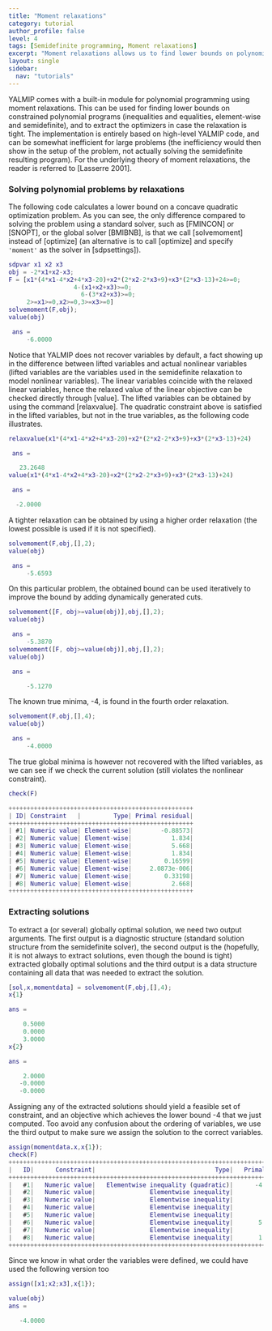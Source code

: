 ```yaml
---
title: "Moment relaxations"
category: tutorial
author_profile: false
level: 4
tags: [Semidefinite programming, Moment relaxations]
excerpt: "Moment relaxations allows us to find lower bounds on polynomial optimization problems using semidefinite programming"
layout: single
sidebar:
  nav: "tutorials"
---
```



YALMIP comes with a built-in module for polynomial programming using moment relaxations. This can be used for finding lower bounds on constrained polynomial programs (inequalities and equalities, element-wise and semidefinite), and to extract the optimizers in case the relaxation is tight. The implementation is entirely based on high-level YALMIP code, and can be somewhat inefficient for large problems (the inefficiency would then show in the setup of the problem, not actually solving the semidefinite resulting program). For the underlying theory of moment relaxations, the reader is referred to [Lasserre 2001].

### Solving polynomial problems by relaxations

The following code calculates a lower bound on a concave quadratic optimization problem. As you can see, the only difference compared to solving the problem using a standard solver, such as [FMINCON] or [SNOPT], or the global solver [BMIBNB], is that we call [solvemoment] instead of [optimize] (an alternative is to call [optimize] and specify `'moment'` as the solver in [sdpsettings]).

````matlab
sdpvar x1 x2 x3
obj = -2*x1+x2-x3;
F = [x1*(4*x1-4*x2+4*x3-20)+x2*(2*x2-2*x3+9)+x3*(2*x3-13)+24>=0;
                  4-(x1+x2+x3)>=0;
                    6-(3*x2+x3)>=0;
     2>=x1>=0,x2>=0,3>=x3>=0]
solvemoment(F,obj);
value(obj)

 ans =
     -6.0000
````

Notice that YALMIP does not recover variables by default, a fact showing up in the difference between lifted variables and actual nonlinear variables (lifted variables are the variables used in the semidefinite relaxation to model nonlinear variables). The linear variables coincide with the relaxed linear variables, hence the relaxed value of the linear objective can be checked directly through [value]. The lifted variables can be obtained by using the command [relaxvalue]. The quadratic constraint above is satisfied in the lifted variables, but not in the true variables, as the following code illustrates.

````matlab
relaxvalue(x1*(4*x1-4*x2+4*x3-20)+x2*(2*x2-2*x3+9)+x3*(2*x3-13)+24)

 ans =

   23.2648
value(x1*(4*x1-4*x2+4*x3-20)+x2*(2*x2-2*x3+9)+x3*(2*x3-13)+24)

 ans =

  -2.0000
````

A tighter relaxation can be obtained by using a higher order relaxation (the lowest possible is used if it is not specified).

````matlab
solvemoment(F,obj,[],2);
value(obj)

 ans =
     -5.6593
````

On this particular problem, the obtained bound can be used iteratively to improve the bound by adding dynamically generated cuts.

````matlab
solvemoment([F, obj>=value(obj)],obj,[],2);
value(obj)

 ans =
     -5.3870
solvemoment([F, obj>=value(obj)],obj,[],2);
value(obj)

 ans =

     -5.1270
````

The known true minima, -4, is found in the fourth order relaxation.

````matlab
solvemoment(F,obj,[],4);
value(obj)

 ans =
     -4.0000
````

The true global minima is however not recovered with the lifted variables, as we can see if we check the current solution (still violates the nonlinear constraint).

````matlab
check(F)

+++++++++++++++++++++++++++++++++++++++++++++++++++
| ID| Constraint   |         Type| Primal residual|
+++++++++++++++++++++++++++++++++++++++++++++++++++
| #1| Numeric value| Element-wise|        -0.88573|
| #2| Numeric value| Element-wise|           1.834|
| #3| Numeric value| Element-wise|           5.668|
| #4| Numeric value| Element-wise|           1.834|
| #5| Numeric value| Element-wise|         0.16599|
| #6| Numeric value| Element-wise|     2.0873e-006|
| #7| Numeric value| Element-wise|         0.33198|
| #8| Numeric value| Element-wise|           2.668|
+++++++++++++++++++++++++++++++++++++++++++++++++++
````

### Extracting solutions

To extract a (or several) globally optimal solution, we need two output arguments. The first output is a diagnostic structure (standard solution structure from the semidefinite solver), the second output is the (hopefully, it is not always to extract solutions, even though the bound is tight) extracted globally optimal solutions and the third output is a data structure containing all data that was needed to extract the solution.

````matlab
[sol,x,momentdata] = solvemoment(F,obj,[],4);
x{1}

ans =

    0.5000
    0.0000
    3.0000
x{2}

ans =

    2.0000
   -0.0000
   -0.0000
````

Assigning any of the extracted solutions should yield a feasible set of constraint, and an objective which achieves the lower bound -4 that we just computed. Too avoid any confusion about the ordering of variables, we use the third output to make sure we assign the solution to the correct variables.

````matlab
assign(momentdata.x,x{1});
check(F)
+++++++++++++++++++++++++++++++++++++++++++++++++++++++++++++++++++++++++++++++++
|   ID|      Constraint|                                 Type|   Primal residual|
+++++++++++++++++++++++++++++++++++++++++++++++++++++++++++++++++++++++++++++++++
|   #1|   Numeric value|   Elementwise inequality (quadratic)|      -4.1666e-006|
|   #2|   Numeric value|               Elementwise inequality|               0.5|
|   #3|   Numeric value|               Elementwise inequality|                 3|
|   #4|   Numeric value|               Elementwise inequality|               0.5|
|   #5|   Numeric value|               Elementwise inequality|               1.5|
|   #6|   Numeric value|               Elementwise inequality|       5.9515e-007|
|   #7|   Numeric value|               Elementwise inequality|                 3|
|   #8|   Numeric value|               Elementwise inequality|       1.4818e-006|
+++++++++++++++++++++++++++++++++++++++++++++++++++++++++++++++++++++++++++++++++
````


Since we know in what order the variables were defined, we could have used the following version too

````matlab
assign([x1;x2;x3],x{1});

value(obj)
ans =

   -4.0000
````
